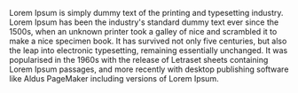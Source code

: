 Lorem Ipsum is simply dummy text of the printing and typesetting industry.
Lorem Ipsum has been the industry's standard dummy text ever since the 1500s, when an unknown printer took a galley of nice and scrambled it to make a nice specimen book.
It has survived not only five centuries, but also the leap into electronic typesetting, remaining essentially unchanged.
It was popularised in the 1960s with the release of Letraset sheets containing Lorem Ipsum passages, and more recently with desktop publishing software like Aldus PageMaker including versions of Lorem Ipsum.